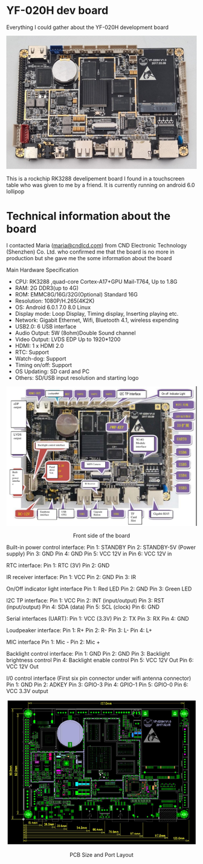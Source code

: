 # YF-020H dev board
Everything I could gather about the YF-020H development board

![alt banner](figures/YF-020H_dev_board.jpg)

This is a rockchip RK3288 develipement board I found in a touchscreen table who was given to me by a friend. 
It is currently running on android 6.0 lollipop

# Technical information about the board
I contacted Maria (maria@cndlcd.com) from CND Electronic Technology (Shenzhen) Co. Ltd. who confirmed me that the board is no more in production but she gave me the some information about the board

Main Hardware Specification
- CPU: RK3288 ,quad-core Cortex-A17+GPU Mail-T764, Up to 1.8G
- RAM: 2G DDR3(up to 4G)
- ROM: EMMC8G/16G/32G(Optional) Standard 16G
- Resolution: 1080P/H.265(4K2K)
- OS: Android 6.0.1 7.0 8.0 Linux
- Display mode: Loop Display, Timing display, Inserting playing etc.
- Network: Gigabit Ethernet, Wifi, Bluetooth 4.1, wireless expending
- USB2.0: 6 USB interface
- Audio Output: 5W (8ohm)Double Sound channel
- Video Output: LVDS EDP Up to 1920*1200
- HDMI: 1 x HDMI 2.0
- RTC: Support
- Watch-dog: Support
- Timing on/off: Support
- OS Updating: SD card and PC
- Others: SD/USB input resolution and starting logo

<p align="center">
  <img src="figures/YF-020H_board_front_side.png" width="1200px" />
</div>
<p align="center">Front side of the board</p>

Built-in power control interface:
Pin 1: STANDBY
Pin 2: STANDBY-5V (Power supply)
Pin 3: GND 
Pin 4: GND
Pin 5: VCC 12V in
Pin 6: VCC 12V in

RTC interface:
Pin 1: RTC (3V)
Pin 2: GND

IR receiver interface:
Pin 1: VCC
Pin 2: GND
Pin 3: IR

On/Off indicator light interface
Pin 1: Red LED
Pin 2: GND
Pin 3: Green LED

I2C TP interface:
Pin 1: VCC
Pin 2: INT (input/output)
Pin 3: RST (input/output)
Pin 4: SDA (data)
Pin 5: SCL (clock)
Pin 6: GND

Serial interfaces (UART):
Pin 1: VCC (3.3V)
Pin 2: TX
Pin 3: RX
Pin 4: GND

Loudpeaker interface:
Pin 1: R+
Pin 2: R-
Pin 3: L-
Pin 4: L+

MIC interface
Pin 1: Mic -
Pin 2: Mic +

Backlight control interface:
Pin 1: GND
Pin 2: GND
Pin 3: Backlight brightness control
Pin 4: Backlight enable control
Pin 5: VCC 12V Out
Pin 6: VCC 12V Out

I/0 control interface (First six pin connector under wifi antenna connector)
Pin 1: GND
Pin 2: ADKEY
Pin 3: GPIO-3
Pin 4: GPIO-1
Pin 5: GPIO-0
Pin 6: VCC 3.3V output

<p align="center">
  <img src="figures/YF-020H_pcb_dimensions.png" width="1200px" />
</div>
<p align="center">PCB Size and Port Layout</p>

